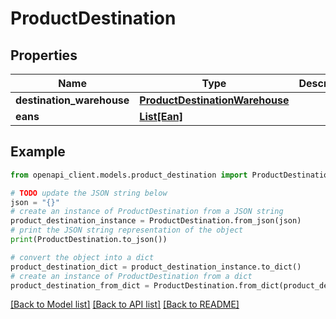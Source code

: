 # ProductDestination


## Properties

Name | Type | Description | Notes
------------ | ------------- | ------------- | -------------
**destination_warehouse** | [**ProductDestinationWarehouse**](ProductDestinationWarehouse.md) |  | 
**eans** | [**List[Ean]**](Ean.md) |  | 

## Example

```python
from openapi_client.models.product_destination import ProductDestination

# TODO update the JSON string below
json = "{}"
# create an instance of ProductDestination from a JSON string
product_destination_instance = ProductDestination.from_json(json)
# print the JSON string representation of the object
print(ProductDestination.to_json())

# convert the object into a dict
product_destination_dict = product_destination_instance.to_dict()
# create an instance of ProductDestination from a dict
product_destination_from_dict = ProductDestination.from_dict(product_destination_dict)
```
[[Back to Model list]](../README.md#documentation-for-models) [[Back to API list]](../README.md#documentation-for-api-endpoints) [[Back to README]](../README.md)


